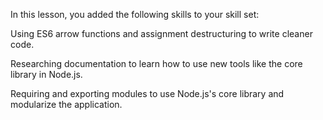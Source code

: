 In this lesson, you added the following skills to your skill set:

Using ES6 arrow functions and assignment destructuring to write cleaner code.

Researching documentation to learn how to use new tools like the core library in Node.js.

Requiring and exporting modules to use Node.js's core library and modularize the application.